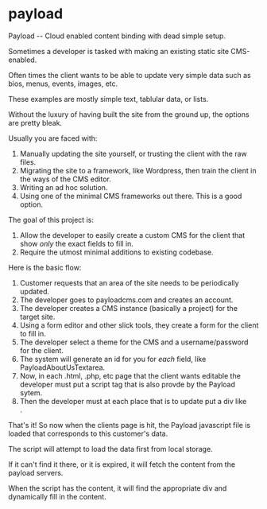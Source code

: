 payload
=======

Payload -- Cloud enabled content binding with dead simple setup.

Sometimes a developer is tasked with making an existing static site CMS-enabled.

Often times the client wants to be able to update very simple data such as bios, menus, events, images, etc.

These examples are mostly simple text, tablular data, or lists.

Without the luxury of having built the site from the ground up, the options are pretty bleak.

Usually you are faced with:

  1. Manually updating the site yourself, or trusting the client with the raw files.
  2. Migrating the site to a framework, like Wordpress, then train the client in the ways of the CMS editor.
  3. Writing an ad hoc solution.
  4. Using one of the minimal CMS frameworks out there.  This is a good option.

The goal of this project is:

  1. Allow the developer to easily create a custom CMS for the client that show *only* the exact fields to fill in.
  2. Require the utmost minimal additions to existing codebase.

Here is the basic flow:

  1. Customer requests that an area of the site needs to be periodically updated.
  2. The developer goes to payloadcms.com and creates an account.
  3. The developer creates a CMS instance (basically a project) for the target site.
  4. Using a form editor and other slick tools, they create a form for the client to fill in.
  5. The developer select a theme for the CMS and a username/password for the client.
  6. The system will generate an id for you for *each* field, like PayloadAboutUsTextarea.
  7. Now, in each .html, .php, etc page that the client wants editable the developer must put a script tag that is also provde by the Payload sytem.
  8. Then the developer must at each place that is to update put a div like <div data-payload-id='PayloadAboutUsTextarea'></div>.

That's it! So now when the clients page is hit, the Payload javascript file is loaded that corresponds to this customer's data.

The script will attempt to load the data first from local storage.

If it can't find it there, or it is expired, it will fetch the content from the payload servers.

When the script has the content, it will find the appropriate div and dynamically fill in the content.





